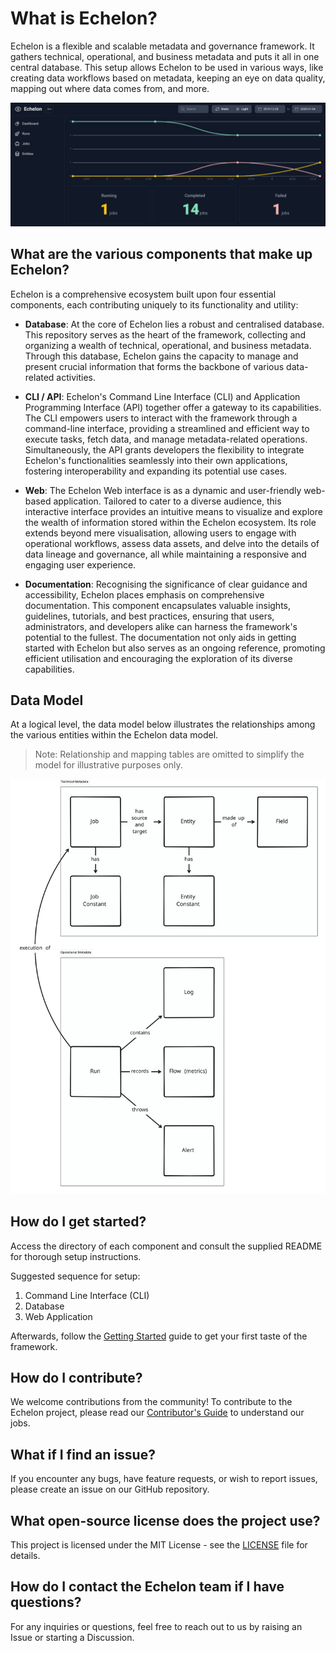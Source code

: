 # What is Echelon?

Echelon is a flexible and scalable metadata and governance framework. It gathers technical, operational, and business metadata and puts it all in one central database. This setup allows Echelon to be used in various ways, like creating data workflows based on metadata, keeping an eye on data quality, mapping out where data comes from, and more.

![Homepage](./assets/homepage.png)

## What are the various components that make up Echelon?

Echelon is a comprehensive ecosystem built upon four essential components, each contributing uniquely to its functionality and utility:

- **Database**: At the core of Echelon lies a robust and centralised database. This repository serves as the heart of the framework, collecting and organizing a wealth of technical, operational, and business metadata. Through this database, Echelon gains the capacity to manage and present crucial information that forms the backbone of various data-related activities.

- **CLI / API**: Echelon's Command Line Interface (CLI) and Application Programming Interface (API) together offer a gateway to its capabilities. The CLI empowers users to interact with the framework through a command-line interface, providing a streamlined and efficient way to execute tasks, fetch data, and manage metadata-related operations. Simultaneously, the API grants developers the flexibility to integrate Echelon's functionalities seamlessly into their own applications, fostering interoperability and expanding its potential use cases.

- **Web**: The Echelon Web interface is as a dynamic and user-friendly web-based application. Tailored to cater to a diverse audience, this interactive interface provides an intuitive means to visualize and explore the wealth of information stored within the Echelon ecosystem. Its role extends beyond mere visualisation, allowing users to engage with operational workflows, assess data assets, and delve into the details of data lineage and governance, all while maintaining a responsive and engaging user experience.

- **Documentation**: Recognising the significance of clear guidance and accessibility, Echelon places emphasis on comprehensive documentation. This component encapsulates valuable insights, guidelines, tutorials, and best practices, ensuring that users, administrators, and developers alike can harness the framework's potential to the fullest. The documentation not only aids in getting started with Echelon but also serves as an ongoing reference, promoting efficient utilisation and encouraging the exploration of its diverse capabilities.

## Data Model

At a logical level, the data model below illustrates the relationships among the various entities within the Echelon data model.

> Note: Relationship and mapping tables are omitted to simplify the model for illustrative purposes only.

![Data Model](./assets/data_model.svg)

## How do I get started?

Access the directory of each component and consult the supplied README for thorough setup instructions.

Suggested sequence for setup:

1. Command Line Interface (CLI)
2. Database
3. Web Application

Afterwards, follow the [Getting Started](./GETTING_STARTED.md) guide to get your first taste of the framework.

## How do I contribute?

We welcome contributions from the community! To contribute to the Echelon project, please read our [Contributor's Guide](CONTRIBUTING.md) to understand our jobs.

## What if I find an issue?

If you encounter any bugs, have feature requests, or wish to report issues, please create an issue on our GitHub repository.

## What open-source license does the project use?

This project is licensed under the MIT License - see the [LICENSE](LICENSE) file for details.

## How do I contact the Echelon team if I have questions?

For any inquiries or questions, feel free to reach out to us by raising an Issue or starting a Discussion.
